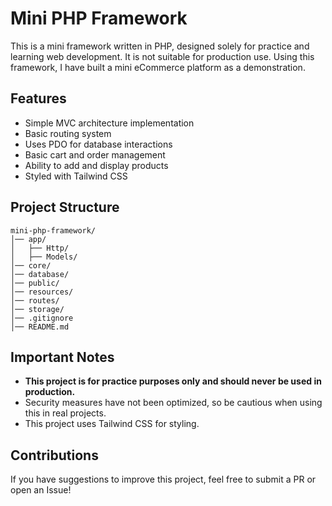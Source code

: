 # Mini PHP Framework

This is a mini framework written in PHP, designed solely for practice and learning web development. It is not suitable for production use. Using this framework, I have built a mini eCommerce platform as a demonstration.

## Features

- Simple MVC architecture implementation
- Basic routing system
- Uses PDO for database interactions
- Basic cart and order management
- Ability to add and display products
- Styled with Tailwind CSS

## Project Structure

```
mini-php-framework/
│── app/
│   ├── Http/
│   ├── Models/
│── core/
│── database/
│── public/
│── resources/
│── routes/
│── storage/
│── .gitignore
│── README.md
```

## Important Notes

- **This project is for practice purposes only and should never be used in production.**
- Security measures have not been optimized, so be cautious when using this in real projects.
- This project uses Tailwind CSS for styling.

## Contributions

If you have suggestions to improve this project, feel free to submit a PR or open an Issue!

